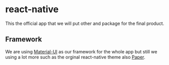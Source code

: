 # react-native
This the official app that we will put other and package for the final product.

## Framework
We are using [Material-UI](https://material-ui.com/) as our framework for the whole app but still we using a lot more such as the orginal react-native theme also [Paper](https://reactnativepaper.com/).


